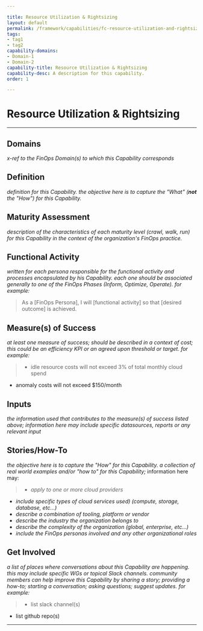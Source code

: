 ```yaml
---

title: Resource Utilization & Rightsizing
layout: default
permalink: /framework/capabilities/fc-resource-utilization-and-rightsizing
tags:
- tag1
- tag2
capability-domains:
- Domain-1
- Domain-2
capability-title: Resource Utilization & Rightsizing
capability-desc: A description for this capability.
order: 1

---
```

# Resource Utilization & Rightsizing

---
## Domains
_x-ref to the FinOps Domain(s) to which this Capability corresponds_


## Definition
_definition for this Capability.  the objective here is to capture the "What" (**not** the "How") for this Capability._


## Maturity Assessment
_description of the characteristics of each maturity level (crawl, walk, run) for this Capability in the context of the organization's FinOps practice._



## Functional Activity
_written for each persona responsible for the functional activity and processes encapsulated by his Capability.  each one should be associated generally to one of the FinOps Phases (Inform, Optimize, Operate). for example:_
>As a [FinOps Persona], I will [functional activity] so that [desired outcome] is achieved.



## Measure(s) of Success
_at least one measure of success; should be described in a context of cost; this could be an efficiency KPI or an agreed upon threshold or target._
_for example:_
>* idle resource costs will not exceed 3% of total monthly cloud spend
* anomaly costs will not exceed $150/month



## Inputs
_the information used that contributes to the measure(s) of success listed above; information here may include specific datasources, reports or any relevant input_



## Stories/How-To
_the objective here is to capture the "How" for this Capability.  a collection of real world examples and/or "how to" for this Capability;_ information here may:
>* _apply to one or more cloud providers_
* _include specific types of cloud services used) (compute, storage, database, etc...)_
* _describe a combination of  tooling, platform or vendor_
* _describe the industry the organization belongs to_
* _describe the complexity of the organization (global, enterprise, etc…)_
* _include the FinOps personas involved and any other organizational roles_



## Get Involved
_a list of places where conversations about this Capability are happening.  this may include specific WGs or topical Slack channels.  community members can help improve this Capability by sharing a story; providing a how-to; starting a conversation; asking questions; suggest updates._
_for example:_
>* list slack channel(s)
* list github repo(s)


---
